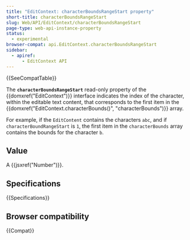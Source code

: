```yaml
---
title: "EditContext: characterBoundsRangeStart property"
short-title: characterBoundsRangeStart
slug: Web/API/EditContext/characterBoundsRangeStart
page-type: web-api-instance-property
status:
  - experimental
browser-compat: api.EditContext.characterBoundsRangeStart
sidebar:
  - apiref:
      - EditContext API
---
```


{{SeeCompatTable}}

The **`characterBoundsRangeStart`** read-only property of the {{domxref("EditContext")}} interface indicates the index of the character, within the editable text content, that corresponds to the first item in the {{domxref("EditContext.characterBounds()", "characterBounds")}} array.

For example, if the `EditContent` contains the characters `abc`, and if `characterBoundRangeStart` is `1`, the first item in the `characterBounds` array contains the bounds for the character `b`.

## Value

A {{jsxref("Number")}}.

## Specifications

{{Specifications}}

## Browser compatibility

{{Compat}}
